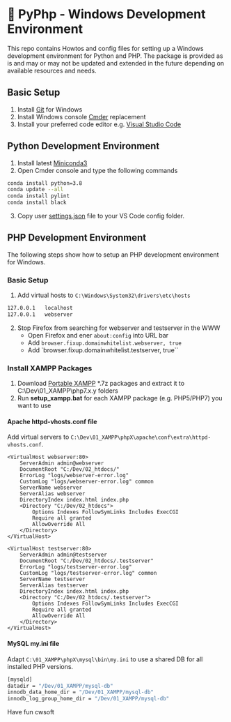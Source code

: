 # 👀 PyPhp - Windows Development Environment
This repo contains Howtos and config files for setting up a Windows development environment for Python and PHP. The package is provided as is and may or may not be updated and extended in the future depending on available resources and needs.

## Basic Setup
 1. Install [Git](https://git-scm.com/download/win) for Windows
 2. Install Windows console [Cmder](https://cmder.net/) replacement
 3. Install your preferred code editor e.g. [Visual Studio Code](https://code.visualstudio.com/)

## Python Development Environment
 1. Install latest [Miniconda3](https://docs.conda.io/en/latest/miniconda.html)
 2. Open Cmder console and type the following commands

```bash
conda install python=3.8
conda update --all
conda install pylint
conda install black
```
 
 3. Copy user [settings.json](vscode/settings.json) file to your VS Code config folder.

## PHP Development Environment
The following steps show how to setup an PHP development environment for Windows.

### Basic Setup
 1. Add virtual hosts to `C:\Windows\System32\drivers\etc\hosts`
```bash
127.0.0.1	localhost
127.0.0.1	webserver
```

 2. Stop Firefox from searching for webserver and testserver in the WWW
    - Open Firefox and ener `about:config` into URL bar
    - Add `browser.fixup.domainwhitelist.webserver, true`
    - Add `browser.fixup.domainwhitelist.testserver, true`` 

### Install XAMPP Packages
 1. Download [Portable XAMPP](https://sourceforge.net/projects/xampp/files/) *.7z packages and extract it to C:\Dev\01_XAMPP\php7.x.y folders
 2. Run **setup_xampp.bat** for each XAMPP package (e.g. PHP5/PHP7) you want to use

#### Apache httpd-vhosts.conf file
Add virtual servers to `C:\Dev\01_XAMPP\phpX\apache\conf\extra\httpd-vhosts.conf`.

```
<VirtualHost webserver:80>
	ServerAdmin admin@webserver
	DocumentRoot "C:/Dev/02_htdocs/"
	ErrorLog "logs/webserver-error.log"
	CustomLog "logs/webserver-error.log" common
	ServerName webserver
	ServerAlias webserver
	DirectoryIndex index.html index.php
	<Directory "C:/Dev/02_htdocs">
		Options Indexes FollowSymLinks Includes ExecCGI
		Require all granted
		AllowOverride All
	</Directory>
</VirtualHost>

<VirtualHost testserver:80>
	ServerAdmin admin@testserver
	DocumentRoot "C:/Dev/02_htdocs/.testserver"
	ErrorLog "logs/testserver-error.log"
	CustomLog "logs/testserver-error.log" common
	ServerName testserver
	ServerAlias testserver
	DirectoryIndex index.html index.php
	<Directory "C:/Dev/02_htdocs/.testserver">
		Options Indexes FollowSymLinks Includes ExecCGI
		Require all granted
		AllowOverride All
	</Directory>
</VirtualHost>
```

#### MySQL my.ini file
Adapt `C:\01_XAMPP\phpX\mysql\bin\my.ini` to use a shared DB for all installed PHP versions.

```bash
[mysqld]
datadir = "/Dev/01_XAMPP/mysql-db"
innodb_data_home_dir = "/Dev/01_XAMPP/mysql-db"
innodb_log_group_home_dir = "/Dev/01_XAMPP/mysql-db"
```
 
Have fun 
cwsoft